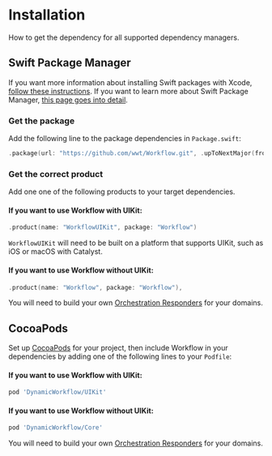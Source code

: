 # Installation
How to get the dependency for all supported dependency managers.

## Swift Package Manager
If you want more information about installing Swift packages with Xcode, [follow these instructions](https://developer.apple.com/documentation/swift_packages/adding_package_dependencies_to_your_app). If you want to learn more about Swift Package Manager, [this page goes into detail](https://swift.org/package-manager/).

### Get the package
Add the following line to the package dependencies in `Package.swift`:
```swift
.package(url: "https://github.com/wwt/Workflow.git", .upToNextMajor(from: "3.0.0")),
```

### Get the correct product
Add one one of the following products to your target dependencies.
#### If you want to use Workflow with UIKit:
```swift
.product(name: "WorkflowUIKit", package: "Workflow")
```
`WorkflowUIKit` will need to be built on a platform that supports UIKit, such as iOS or macOS with Catalyst.

#### If you want to use Workflow without UIKit:
```swift
.product(name: "Workflow", package: "Workflow"),
```
You will need to build your own [Orchestration Responders](https://gitcdn.link/cdn/wwt/Workflow/faf9273f154954848bf6b6d5c592a7f0740ef53a/docs/Protocols/OrchestrationResponder.html) for your domains.

## CocoaPods
Set up [CocoaPods](https://cocoapods.org/) for your project, then include Workflow in your dependencies by adding one of the following lines to your `Podfile`: 

#### If you want to use Workflow with UIKit:
```ruby
pod 'DynamicWorkflow/UIKit'
```

#### If you want to use Workflow without UIKit:
```ruby
pod 'DynamicWorkflow/Core'
```
You will need to build your own [Orchestration Responders](https://gitcdn.link/cdn/wwt/Workflow/faf9273f154954848bf6b6d5c592a7f0740ef53a/docs/Protocols/OrchestrationResponder.html) for your domains.
